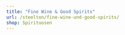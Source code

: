 ```yaml
---
title: "Fine Wine & Good Spirits"
url: /steelton/fine-wine-und-good-spirits/
shop: Spirituosen
---
```

